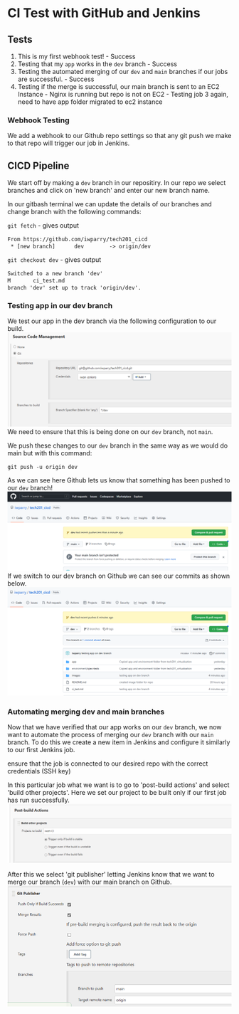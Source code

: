 # CI Test with GitHub and Jenkins

## Tests
1. This is my first webhook test! - Success
2. Testing that my `app` works in the `dev` branch - Success
3. Testing the automated merging of our `dev` and `main` branches if our jobs are successful. - Success
4. Testing if the merge is successful, our main branch is sent to an EC2 Instance - Nginx is running but repo is not on EC2 - Testing job 3 again, need to have app folder migrated to ec2 instance

### Webhook Testing 
We add a webhook to our Github repo settings so that any git push we make to that repo will trigger our job in Jenkins.

## CICD Pipeline
We start off by making a `dev` branch in our repositiry. In our repo we select branches and click on 'new branch' and enter our new branch name.

In our gitbash terminal we can update the details of our branches and change branch with the following commands:

`git fetch` - gives output
```
From https://github.com/iwparry/tech201_cicd
 * [new branch]      dev        -> origin/dev
```
`git checkout dev` - gives output
```
Switched to a new branch 'dev'
M       ci_test.md
branch 'dev' set up to track 'origin/dev'.
```

### Testing app in our dev branch
We test our app in the dev branch via the following configuration to our build.
![](images/jenkins-dev.png)
We need to ensure that this is being done on our `dev` branch, not `main`.

We push these changes to our `dev` branch in the same way as we would do main but with this command:
```
git push -u origin dev
```
As we can see here Github lets us know that something has been pushed to our `dev` branch!
![](images/dev-push.png)
If we switch to our dev branch on Github we can see our commits as shown below.
![](images/github-dev.png)

### Automating merging dev and main branches
Now that we have verified that our app works on our `dev` branch, we now want to automate the process of merging our `dev` branch with our `main` branch.
To do this we create a new item in Jenkins and configure it similarly to our first Jenkins job.

ensure that the job is connected to our desired repo with the correct credentials (SSH key)

In this particular job what we want is to go to 'post-build actions' and select 'build other projects'. Here we set our project to be built only if our first job has run successfully.
![](images/build-other-proj.png)

After this we select 'git publisher' letting Jenkins know that we want to merge our branch (`dev`) with our main branch on Github.
![](images/git-publisher.png)

